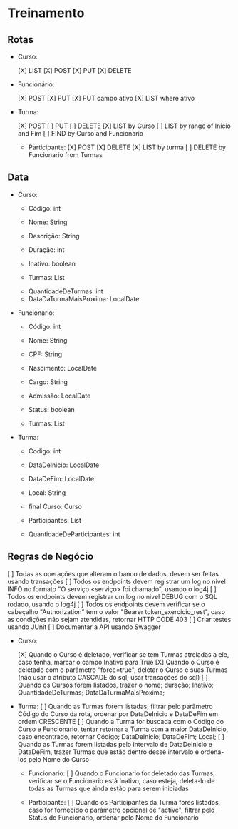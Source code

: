 # Treinamento

## Rotas

- Curso:

  [X] LIST
  [X] POST
  [X] PUT
  [X] DELETE

- Funcionário:

  [X] POST
  [X] PUT
  [X] PUT campo ativo
  [X] LIST where ativo

- Turma:

  [X] POST
  [ ] PUT
  [ ] DELETE
  [X] LIST by Curso
  [ ] LIST by range of Inicio and Fim
  [ ] FIND by Curso and Funcionario

  - Participante:
    [X] POST
    [X] DELETE
    [X] LIST by turma
    [ ] DELETE by Funcionario from Turmas

## Data

- Curso:

  - Código: int
  - Nome: String
  - Descrição: String
  - Duração: int
  - Inativo: boolean

  - Turmas: List<Turma>

  [//]: # "Virtual"

  - QuantidadeDeTurmas: int
  - DataDaTurmaMaisProxima: LocalDate

- Funcionario:

  - Código: int
  - Nome: String
  - CPF: String
  - Nascimento: LocalDate
  - Cargo: String
  - Admissão: LocalDate
  - Status: boolean

  - Turmas: List<Turma>

- Turma:

  - Codigo: int
  - DataDeInicio: LocalDate
  - DataDeFim: LocalDate
  - Local: String

  - final Curso: Curso

  - Participantes: List<Funcionario>

  [//]: # "Virtual"

  - QuantidadeDeParticipantes: int

## Regras de Negócio

[ ] Todas as operações que alteram o banco de dados, devem ser feitas usando transações
[ ] Todos os endpoints devem registrar um log no nivel INFO no formato "O serviço <serviço> foi chamado", usando o log4j
[ ] Todos os endpoints devem registrar um log no nivel DEBUG com o SQL rodado, usando o log4j
[ ] Todos os endpoints devem verificar se o cabeçalho "Authorization" tem o valor "Bearer token_exercicio_rest", caso as condições não sejam atendidas, retornar HTTP CODE 403
[ ] Criar testes usando JUnit
[ ] Documentar a API usando Swagger

- Curso:

  [X] Quando o Curso é deletado, verificar se tem Turmas atreladas a ele, caso tenha, marcar o campo Inativo para True
  [X] Quando o Curso é deletado com o parâmetro "force=true", deletar o Curso e suas Turmas (não usar o atributo CASCADE do sql; usar transações do sql)
  [ ] Quando os Cursos forem listados, trazer o nome; duração; Inativo; QuantidadeDeTurmas; DataDaTurmaMaisProxima;

- Turma:
  [ ] Quando as Turmas forem listadas, filtrar pelo parâmetro Código do Curso da rota, ordenar por DataDeInicio e DataDeFim em ordem CRESCENTE
  [ ] Quando a Turma for buscada com o Código do Curso e Funcionario, tentar retornar a Turma com a maior DataDeInicio, caso encontrado, retornar Código; DataDeInicio; DataDeFim; Local;
  [ ] Quando as Turmas forem listadas pelo intervalo de DataDeInicio e DataDeFim, trazer Turmas que estão dentro desse intervalo e ordena-los pelo Nome do Curso

  - Funcionario:
    [ ] Quando o Funcionario for deletado das Turmas, verificar se o Funcionario está Inativo, caso esteja, deleta-lo de todas as Turmas que ainda estão para serem iniciadas

  - Participante:
    [ ] Quando os Participantes da Turma fores listados, caso for fornecido o parâmetro opcional de "active", filtrar pelo Status do Funcionario, ordenar pelo Nome do Funcionario
